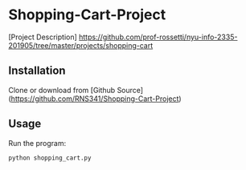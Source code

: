 # Shopping-Cart-Project

[Project Description]
https://github.com/prof-rossetti/nyu-info-2335-201905/tree/master/projects/shopping-cart

## Installation

Clone or download from [Github Source] (https://github.com/RNS341/Shopping-Cart-Project)

## Usage

Run the program:

```py
python shopping_cart.py
```

